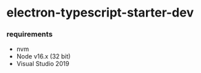 # electron-typescript-starter-dev

### requirements

- nvm
- Node v16.x (32 bit)
- Visual Studio 2019
